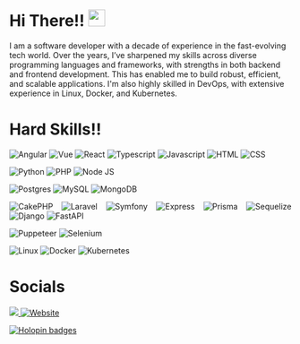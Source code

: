# Hi There!! <img src="https://gitlab.com/matheusfbraga/me/-/raw/main/assets/hi.gif?ref_type=heads" width="30px">

<p align="left" >
    I am a software developer with a decade of experience in the fast-evolving tech world. Over the years, I’ve sharpened my skills across diverse programming languages and frameworks, with strengths in both backend and frontend development. This has enabled me to build robust, efficient, and scalable applications. I'm also highly skilled in DevOps, with extensive experience in Linux, Docker, and Kubernetes.
</p>

# Hard Skills!!
<p align="justify">
    <img alt="Angular" src="https://img.shields.io/badge/angular-%230d1117.svg?style=for-the-badge&logo=angular"/>
    <img alt="Vue" src="https://img.shields.io/badge/vue-%230d1117.svg?style=for-the-badge&logo=vue.js"/>
    <img alt="React" src="https://img.shields.io/badge/react-%230d1117.svg?style=for-the-badge&logo=react"/>
    <img alt="Typescript" src="https://img.shields.io/badge/typescript-%230d1117.svg?style=for-the-badge&logo=typescript"/>
    <img alt="Javascript" src="https://img.shields.io/badge/javascript-%230d1117.svg?style=for-the-badge&logo=javascript"/>
    <img alt="HTML" src="https://img.shields.io/badge/html5-%230d1117.svg?style=for-the-badge&logo=html5"/>
    <img alt="CSS" src="https://img.shields.io/badge/css3-%230d1117.svg?style=for-the-badge&logo=css3&logoColor=1572B6"/>
</p>
<p align="justify">
    <img alt="Python" src="https://img.shields.io/badge/python-%230d1117.svg?style=for-the-badge&logo=python"/>
    <img alt="PHP" src="https://img.shields.io/badge/php-%230d1117.svg?style=for-the-badge&logo=php"/>
    <img alt="Node JS" src="https://img.shields.io/badge/Node.js-%230d1117?style=for-the-badge&logo=node.js"/>
</p>
<p align="justify">
    <img alt="Postgres" src="https://img.shields.io/badge/PostgreSQL-%230d1117?style=for-the-badge&logo=postgresql&logoColor=white"/>
    <img alt="MySQL" src="https://img.shields.io/badge/MySQL-%230d1117?style=for-the-badge&logo=mysql&logoColor=white"/>
    <img alt="MongoDB" src="https://img.shields.io/badge/mongodb-%230d1117.svg?style=for-the-badge&logo=mongodb"/>
</p>
<p align="justify">
    <img alt="CakePHP" src="https://img.shields.io/badge/cakephp-%230d1117.svg?style=for-the-badge&logo=cakephp"/>
    <img alt="Laravel" src="https://img.shields.io/badge/laravel-%230d1117.svg?style=for-the-badge&logo=laravel"/>
    <img alt="Symfony" src="https://img.shields.io/badge/symfony-%230d1117.svg?style=for-the-badge&logo=symfony"/>
    <img alt="Express" src="https://img.shields.io/badge/express-%230d1117.svg?style=for-the-badge&logo=express"/>
    <img alt="Prisma" src="https://img.shields.io/badge/prisma-%230d1117?style=for-the-badge&logo=prisma"/>
    <img alt="Sequelize" src="https://img.shields.io/badge/sequelize-%230d1117?style=for-the-badge&logo=sequelize&logoColor=white"/>
    <img alt="Django" src="https://img.shields.io/badge/django-%230d1117.svg?style=for-the-badge&logo=django"/>
    <img alt="FastAPI" src="https://img.shields.io/badge/fastapi-%230d1117.svg?style=for-the-badge&logo=fastapi"/>
</p>
    
<p align="justify">
    <img alt="Puppeteer" src="https://img.shields.io/badge/puppeteer-%230d1117.svg?style=for-the-badge&logo=puppeteer"/>
    <img alt="Selenium" src="https://img.shields.io/badge/selenium-%230d1117.svg?style=for-the-badge&logo=selenium"/>
</p>

<p align="justify">
    <img alt="Linux" src="https://img.shields.io/badge/linux-%230d1117.svg?style=for-the-badge&logo=linux"/>
    <img alt="Docker" src="https://img.shields.io/badge/docker-%230d1117.svg?style=for-the-badge&logo=docker"/>
    <img alt="Kubernetes" src="https://img.shields.io/badge/kubernetes-%230d1117.svg?style=for-the-badge&logo=kubernetes"/>   
</p>


# Socials
<p align="justify">
<a href="https://www.linkedin.com/in/matheusfbraga/">
    <img src="https://img.shields.io/badge/linkedin-%230d1117.svg?style=for-the-badge&logo=linkedin&logoColor=0077B5"/>
</a>
<a href="https://matheusfbraga.dev" target="_blank">
    <img alt="Website" src="https://img.shields.io/badge/website-%230d1117.svg?style=for-the-badge&logo=globe&logoColor=white"/>
</a>
</p>



[![Holopin badges](https://holopin.me/matheusfbraga)](https://holopin.io/@matheusfbraga)
